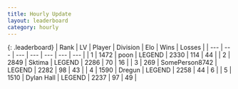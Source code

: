 ```yaml
---
title: Hourly Update
layout: leaderboard
category: hourly
---
```


{: .leaderboard}
| Rank | LV | Player | Division | Elo | Wins | Losses |
| --- | --- | --- | --- | --- | --- | --- |
| <span data-change="0">1</span> | 1472 | <span title="ID: 540690">poon</span> | LEGEND | <span data-change="0">2330</span> | <span data-change="0">114</span> | <span data-change="0">44</span> |
| <span data-change="0">2</span> | 2849 | <span title="ID: 353063">Sktima</span> | LEGEND | <span data-change="0">2286</span> | <span data-change="0">70</span> | <span data-change="0">16</span> |
| <span data-change="0">3</span> | 269 | <span title="ID: 573870">SomePerson8742</span> | LEGEND | <span data-change="0">2282</span> | <span data-change="0">98</span> | <span data-change="0">43</span> |
| <span data-change="0">4</span> | 1590 | <span title="ID: 337810">Dregun</span> | LEGEND | <span data-change="0">2258</span> | <span data-change="0">44</span> | <span data-change="0">6</span> |
| <span data-change="0">5</span> | 1510 | <span title="ID: 174294">Dylan Hall</span> | LEGEND | <span data-change="0">2237</span> | <span data-change="0">97</span> | <span data-change="0">49</span> |